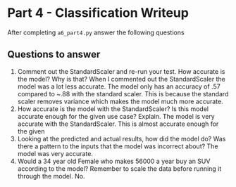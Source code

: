 # Part 4 - Classification Writeup

After completing `a6_part4.py` answer the following questions

## Questions to answer

1. Comment out the StandardScaler and re-run your test. How accurate is the model? Why is that?
When I commented out the StandardScaler the model was a lot less accurate. The model only has an accuracy of .57 compared to ~.88 with the standard scaler. This is because the standard scaler removes variance which makes the model much more accurate.
2. How accurate is the model with the StandardScaler? Is this model accurate enough for the given use case? Explain.
The model is very accurate with the StandardScaler. This is almost accurate enough for the given
3. Looking at the predicted and actual results, how did the model do? Was there a pattern to the inputs that the model was incorrect about?
The model was very accurate. 
4. Would a 34 year old Female who makes 56000 a year buy an SUV according to the model? Remember to scale the data before running it through the model.
No.

